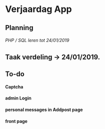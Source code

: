 # Verjaardag App

## Planning

###### PHP / SQL leren tot 24/01/2019

## Taak verdeling -> 24/01/2019.


## To-do
#### Captcha
#### admin Login
#### personal messages in Addpost page
#### front page
